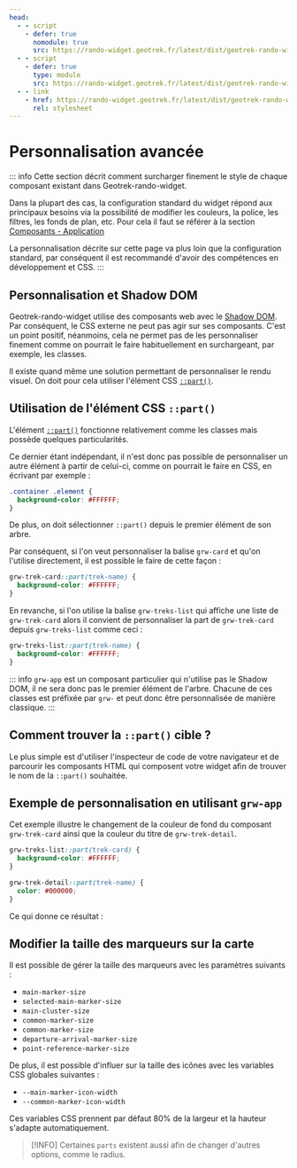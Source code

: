 ```yaml
---
head:
  - - script
    - defer: true
      nomodule: true
      src: https://rando-widget.geotrek.fr/latest/dist/geotrek-rando-widget/geotrek-rando-widget.js
  - - script
    - defer: true
      type: module
      src: https://rando-widget.geotrek.fr/latest/dist/geotrek-rando-widget/geotrek-rando-widget.esm.js
  - - link
    - href: https://rando-widget.geotrek.fr/latest/dist/geotrek-rando-widget/geotrek-rando-widget.css
      rel: stylesheet
---
```


# Personnalisation avancée

::: info
Cette section décrit comment surcharger finement le style de chaque composant existant dans Geotrek-rando-widget.

Dans la plupart des cas, la configuration standard du widget répond aux principaux besoins via la possibilité de modifier les couleurs, la police, les filtres, les fonds de plan, etc. Pour cela il faut se référer à la section [Composants - Application](../components/grw-app.html) 

La personnalisation décrite sur cette page va plus loin que la configuration standard, par conséquent il est recommandé d'avoir des compétences en développement et CSS.
:::


## Personnalisation et Shadow DOM

Geotrek-rando-widget utilise des composants web avec le [Shadow DOM](https://developer.mozilla.org/fr/docs/Web/API/Web_components/Using_shadow_DOM). Par conséquent, le CSS externe ne peut pas agir sur ses composants. C'est un point positif, néanmoins, cela ne permet pas de les personnaliser finement comme on pourrait le faire habituellement en surchargeant, par exemple, les classes.

Il existe quand même une solution permettant de personnaliser le rendu visuel. On doit pour cela utiliser l'élément CSS [`::part()`](https://developer.mozilla.org/en-US/docs/Web/CSS/::part). 

## Utilisation de l'élément CSS `::part()`

L'élément [`::part()`](https://developer.mozilla.org/en-US/docs/Web/CSS/::part) fonctionne relativement comme les classes mais possède quelques particularités.

Ce dernier étant indépendant, il n'est donc pas possible de personnaliser un autre élément à partir de celui-ci, comme on pourrait le faire en CSS, en écrivant par exemple :

```css
.container .element {
  background-color: #FFFFFF;
}
```

De plus, on doit sélectionner `::part()` depuis le premier élément de son arbre.

Par conséquent, si l'on veut personnaliser la balise `grw-card` et qu'on l'utilise directement, il est possible le faire de cette façon :

```css
grw-trek-card::part(trek-name) {
  background-color: #FFFFFF;
}
```

En revanche, si l'on utilise la balise `grw-treks-list` qui affiche une liste de `grw-trek-card` alors il convient de personnaliser la part de `grw-trek-card` depuis `grw-treks-list` comme ceci :

```css
grw-treks-list::part(trek-name) {
  background-color: #FFFFFF;
}
```

::: info
`grw-app` est un composant particulier qui n'utilise pas le Shadow DOM, il ne sera donc pas le premier élément de l'arbre. Chacune de ces classes est préfixée par `grw-` et peut donc être personnalisée de manière classique.
:::

## Comment trouver la `::part()` cible ?

Le plus simple est d'utiliser l'inspecteur de code de votre navigateur et de parcourir les composants HTML qui composent votre widget afin de trouver le nom de la `::part()` souhaitée.

## Exemple de personnalisation en utilisant `grw-app`

Cet exemple illustre le changement de la couleur de fond du composant `grw-trek-card` ainsi que la couleur du titre de `grw-trek-detail`.

```css
grw-treks-list::part(trek-card) {
  background-color: #FFFFFF;
}

grw-trek-detail::part(trek-name) {
  color: #000000;
}
```

Ce qui donne ce résultat :

<div id="advanced-customization-result-container">
<grw-app
      api="https://admin.rando-loireanjoutouraine.fr/api/v2/"
      portals="4"
      name-layer="IGN"
      url-layer="https://data.geopf.fr/wmts?SERVICE=WMTS&REQUEST=GetTile&VERSION=1.0.0&LAYER=GEOGRAPHICALGRIDSYSTEMS.PLANIGNV2&STYLE=normal&FORMAT=image/png&TILEMATRIXSET=PM&TILEMATRIX={z}&TILEROW={y}&TILECOL={x}"
      attribution-layer="<a target='_blank' href='https://ign.fr/'>IGN</a>"
    ></grw-app>
</div>

## Modifier la taille des marqueurs sur la carte

Il est possible de gérer la taille des marqueurs avec les paramètres suivants :
- `main-marker-size`
- `selected-main-marker-size`
- `main-cluster-size`
- `common-marker-size`
- `common-marker-size`
- `departure-arrival-marker-size`
- `point-reference-marker-size`


De plus, il est possible d'influer sur la taille des icônes avec les variables CSS globales suivantes : 
- `--main-marker-icon-width` 
- `--common-marker-icon-width`

Ces variables CSS prennent par défaut 80% de la largeur et la hauteur s'adapte automatiquement.

> [!INFO]
> Certaines `parts` existent aussi afin de changer d'autres options, comme le radius.
